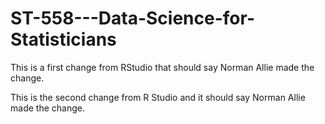 # ST-558---Data-Science-for-Statisticians

This is a first change from RStudio that should say Norman Allie made the change. 

This is the second change from R Studio and it should say Norman Allie made the change.
